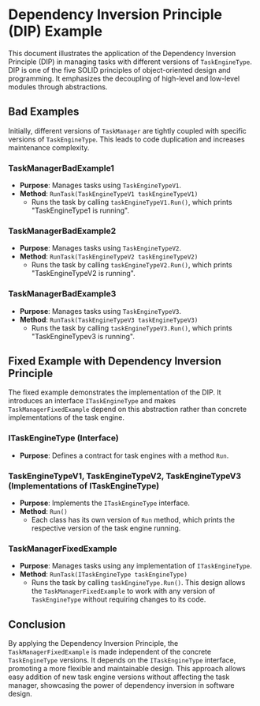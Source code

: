 # Dependency Inversion Principle (DIP) Example

This document illustrates the application of the Dependency Inversion Principle (DIP) in managing tasks with different versions of `TaskEngineType`. DIP is one of the five SOLID principles of object-oriented design and programming. It emphasizes the decoupling of high-level and low-level modules through abstractions.

## Bad Examples

Initially, different versions of `TaskManager` are tightly coupled with specific versions of `TaskEngineType`. This leads to code duplication and increases maintenance complexity.

### TaskManagerBadExample1

- **Purpose**: Manages tasks using `TaskEngineTypeV1`.
- **Method**: `RunTask(TaskEngineTypeV1 taskEngineTypeV1)`
    - Runs the task by calling `taskEngineTypeV1.Run()`, which prints "TaskEngineType1 is running".

### TaskManagerBadExample2

- **Purpose**: Manages tasks using `TaskEngineTypeV2`.
- **Method**: `RunTask(TaskEngineTypeV2 taskEngineTypeV2)`
    - Runs the task by calling `taskEngineTypeV2.Run()`, which prints "TaskEngineTypeV2 is running".

### TaskManagerBadExample3

- **Purpose**: Manages tasks using `TaskEngineTypeV3`.
- **Method**: `RunTask(TaskEngineTypeV3 taskEngineTypeV3)`
    - Runs the task by calling `taskEngineTypeV3.Run()`, which prints "TaskEngineTypev3 is running".

## Fixed Example with Dependency Inversion Principle

The fixed example demonstrates the implementation of the DIP. It introduces an interface `ITaskEngineType` and makes `TaskManagerFixedExample` depend on this abstraction rather than concrete implementations of the task engine.

### ITaskEngineType (Interface)

- **Purpose**: Defines a contract for task engines with a method `Run`.

### TaskEngineTypeV1, TaskEngineTypeV2, TaskEngineTypeV3 (Implementations of ITaskEngineType)

- **Purpose**: Implements the `ITaskEngineType` interface.
- **Method**: `Run()`
    - Each class has its own version of `Run` method, which prints the respective version of the task engine running.

### TaskManagerFixedExample

- **Purpose**: Manages tasks using any implementation of `ITaskEngineType`.
- **Method**: `RunTask(ITaskEngineType taskEngineType)`
    - Runs the task by calling `taskEngineType.Run()`. This design allows the `TaskManagerFixedExample` to work with any version of `TaskEngineType` without requiring changes to its code.

## Conclusion

By applying the Dependency Inversion Principle, the `TaskManagerFixedExample` is made independent of the concrete `TaskEngineType` versions. It depends on the `ITaskEngineType` interface, promoting a more flexible and maintainable design. This approach allows easy addition of new task engine versions without affecting the task manager, showcasing the power of dependency inversion in software design.
